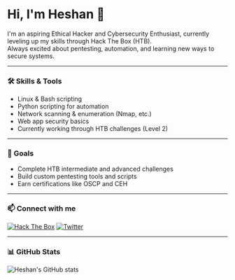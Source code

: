 # Hi, I'm Heshan 👋

I'm an aspiring Ethical Hacker and Cybersecurity Enthusiast, currently leveling up my skills through Hack The Box (HTB).  
Always excited about pentesting, automation, and learning new ways to secure systems.

---

### 🛠️ Skills & Tools
- Linux & Bash scripting  
- Python scripting for automation  
- Network scanning & enumeration (Nmap, etc.)  
- Web app security basics  
- Currently working through HTB challenges (Level 2)

---

### 🎯 Goals
- Complete HTB intermediate and advanced challenges  
- Build custom pentesting tools and scripts  
- Earn certifications like OSCP and CEH  

---

### 📫 Connect with me
[![Hack The Box](https://img.shields.io/badge/Hack%20The%20Box-4CAF50?style=for-the-badge&logo=hack-the-box&logoColor=white)](https://app.hackthebox.com/profile/2202149)
[![Twitter](https://img.shields.io/badge/Twitter-1DA1F2?style=for-the-badge&logo=twitter&logoColor=white)](https://x.com/Heshanmvppp)

---

### 📊 GitHub Stats  
![Heshan's GitHub stats](https://github-readme-stats.vercel.app/api?username=Heshanmvppp&show_icons=true&theme=dark)

